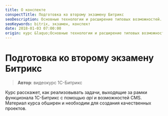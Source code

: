 ```yaml
---
title: О конспекте
conspectTitle: Подготовка ко второму экзамену Битрикс
seoDescription: Основные технологии и расширение типовых возможностей.
seoKeywords: bitrix, экзамен, конспект
date: 2018-01-03 07:00:00
origin: курс &laquo;Основные технологии и расширение типовых возможностей&raquo;, 1C-Битрикс
---
```

# Подготовка ко второму экзамену Битрикс

> **Автор**: видеокурс 1C-Битрикс

Курс расскажет, как реализовывать задачи, выходящие за рамки функционала 1С-Битрикс с помощью *api* и возможностей CMS. Материал курса обширен и необходим для создания качественных проектов.
